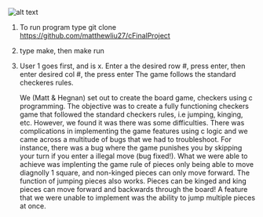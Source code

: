 ![alt text](https://github.com/matthewliu27/cFinalProject/tree/master/checkerslogo.png?raw=true)

1. To run program type git clone https://github.com/matthewliu27/cFinalProject
2. type make, then make run
3. User 1 goes first, and is x. Enter a the desired row #, press enter, then enter desired col #, the press enter
The game follows the standard checkeres rules.

    We (Matt & Hegnan) set out to create the board game, checkers using c programming. 
The objective was to create a fully functioning
checkers game that followed the standard checkers rules, i.e jumping, kinging, etc.
However, we found it was there was some difficulties. There was complications in implementing the game features using c logic and
we came across a multitude of bugs that we had to troubleshoot. For instance, there was a bug where the game punishes you by skipping your turn if you
enter a illegal move (bug fixed!).
What we were able to achieve was implenting the game rule of pieces only being able to move diagnolly 1 square, and non-kinged pieces can 
only move forward. The function of jumping pieces also works. Pieces can be kinged and king pieces can move forward and backwards through the board!
A feature that we were unable to implement was the ability to jump multiple pieces at once. 

